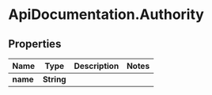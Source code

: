# ApiDocumentation.Authority

## Properties
Name | Type | Description | Notes
------------ | ------------- | ------------- | -------------
**name** | **String** |  | 


